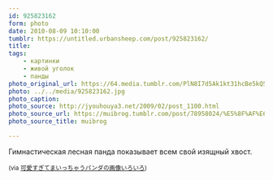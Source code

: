 ```yaml
---
id: 925823162
form: photo
date: 2010-08-09 10:10:00
tumblr: https://untitled.urbansheep.com/post/925823162/
title:
tags:
    - картинки
    - живой уголок
    - панды
photo_original_url: https://64.media.tumblr.com/PlN8I7d5Ak1kt31hcBe5kQ5ko1_500.jpg
photo: ../../media/925823162.jpg
photo_caption:
photo_source: http://jyouhouya3.net/2009/02/post_1100.html
photo_source_url: https://muibrog.tumblr.com/post/78958024/%E5%8F%AF%E6%84%9B%E3%81%99%E3%81%8E%E3%81%A6%E3%81%BE%E3%81%84%E3%81%A3%E3%81%A1%E3%82%83%E3%81%86%E3%83%91%E3%83%B3%E3%83%80%E3%81%AE%E7%94%BB%E5%83%8F%E3%81%84%E3%82%8D%E3%81%84%E3%82%8D
photo_source_title: muibrog

---
```


<p>Гимнастическая лесная панда показывает всем свой изящный хвост.</p>

<p><small>(via <a href="http://jyouhouya3.net/2009/02/post_1100.html">可愛すぎてまいっちゃうパンダの画像いろいろ</a>)</small></p>
